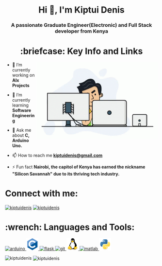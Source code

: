 <h1 align="center">Hi 👋, I'm Kiptui Denis</h1>
<h3 align="center">A passionate Graduate Engineer(Electronic) and Full Stack developer from Kenya</h3>
<h1 align="center">:briefcase: Key Info and Links</h1>
<img align="right" alt="Coding" width="400" src="https://github.com/kiptuidenis/kiptuidenis/blob/main/programmer.gif" alt="Image Description">


- 🔭 I’m currently working on **Alx Projects**

- 🌱 I’m currently learning **Software Engineering**

- 💬 Ask me about **C, Arduino Uno.**

- 📫 How to reach me **kiptuidenis@gmail.com**

- ⚡ Fun fact **Nairobi, the capitol of Kenya has earned the nickname "Silicon Savannah" due to its thriving tech industry.**

<h1 align="left">Connect with me:</h1>
<p align="left">
<a href="https://twitter.com/kiptuidenis" target="blank"><img align="center" src="https://raw.githubusercontent.com/rahuldkjain/github-profile-readme-generator/master/src/images/icons/Social/twitter.svg" alt="kiptuidenis" height="30" width="40" /></a>
<a href="https://linkedin.com/in/kiptuidenis" target="blank"><img align="center" src="https://raw.githubusercontent.com/rahuldkjain/github-profile-readme-generator/master/src/images/icons/Social/linked-in-alt.svg" alt="kiptuidenis" height="30" width="40" /></a>
</p>

<h1 align="left">:wrench: Languages and Tools:</h1>
<p align="left"> <a href="https://www.arduino.cc/" target="_blank" rel="noreferrer"> <img src="https://cdn.worldvectorlogo.com/logos/arduino-1.svg" alt="arduino" width="40" height="40"/> </a> <a href="https://www.cprogramming.com/" target="_blank" rel="noreferrer"> <img src="https://raw.githubusercontent.com/devicons/devicon/master/icons/c/c-original.svg" alt="c" width="40" height="40"/> </a> <a href="https://flask.palletsprojects.com/" target="_blank" rel="noreferrer"> <img src="https://www.vectorlogo.zone/logos/pocoo_flask/pocoo_flask-icon.svg" alt="flask" width="40" height="40"/> </a> <a href="https://git-scm.com/" target="_blank" rel="noreferrer"> <img src="https://www.vectorlogo.zone/logos/git-scm/git-scm-icon.svg" alt="git" width="40" height="40"/> </a> <a href="https://www.linux.org/" target="_blank" rel="noreferrer"> <img src="https://raw.githubusercontent.com/devicons/devicon/master/icons/linux/linux-original.svg" alt="linux" width="40" height="40"/> </a> <a href="https://www.mathworks.com/" target="_blank" rel="noreferrer"> <img src="https://upload.wikimedia.org/wikipedia/commons/2/21/Matlab_Logo.png" alt="matlab" width="40" height="40"/> </a> <a href="https://www.python.org" target="_blank" rel="noreferrer"> <img src="https://raw.githubusercontent.com/devicons/devicon/master/icons/python/python-original.svg" alt="python" width="40" height="40"/> </a> </p>

<p><img align="left" src="https://github-readme-stats.vercel.app/api/top-langs?username=kiptuidenis&show_icons=true&locale=en&layout=compact" alt="kiptuidenis" /></p>

<p>&nbsp;<img align="center" src="https://github-readme-stats.vercel.app/api?username=kiptuidenis&show_icons=true&locale=en" alt="kiptuidenis" /></p>

